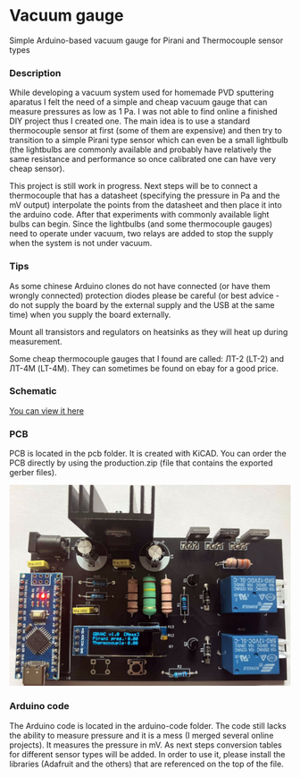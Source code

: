 # Vacuum gauge
Simple Arduino-based vacuum gauge for Pirani and Thermocouple sensor types

### Description
While developing a vacuum system used for homemade PVD sputtering aparatus I felt the need of a simple and cheap vacuum gauge that can measure pressures as low as 1 Pa. I was not able to find online a finished DIY project thus I created one. The main idea is to use a standard thermocouple sensor at first (some of them are expensive) and then try to transition to a simple Pirani type sensor which can even be a small lightbulb (the lightbulbs are commonly available and probably have relatively the same resistance and performance so once calibrated one can have very cheap sensor).

This project is still work in progress. Next steps will be to connect a thermocouple that has a datasheet (specifying the pressure in Pa and the mV output) interpolate the points from the datasheet and then place it into the arduino code. After that experiments with commonly available light bulbs can begin.
Since the lightbulbs (and some thermocouple gauges) need to operate under vacuum, two relays are added to stop the supply when the system is not under vacuum. 

### Tips
As some chinese Arduino clones do not have connected (or have them wrongly connected) protection diodes please be careful (or best advice - do not supply the board by the external supply and the USB at the same time) when you supply the board externally.

Mount all transistors and regulators on heatsinks as they will heat up during measurement.

Some cheap thermocouple gauges that I found are called: ЛТ-2 (LT-2) and ЛТ-4М (LT-4M). They can sometimes be found on ebay for a good price.


### Schematic
[You can view it here](vacuum_gauge.pdf)
### PCB
PCB is located in the pcb folder. It is created with KiCAD. You can order the PCB directly by using the production.zip (file that contains the exported gerber files).

![alt text](pcb.jpg "PCB assembly")

### Arduino code
The Arduino code is located in the arduino-code folder. The code still lacks the ability to measure pressure and it is a mess (I merged several online projects). It measures the pressure in mV. As next steps conversion tables for different sensor types will be added. In order to use it, please install the libraries (Adafruit and the others) that are referenced on the top of the file.
